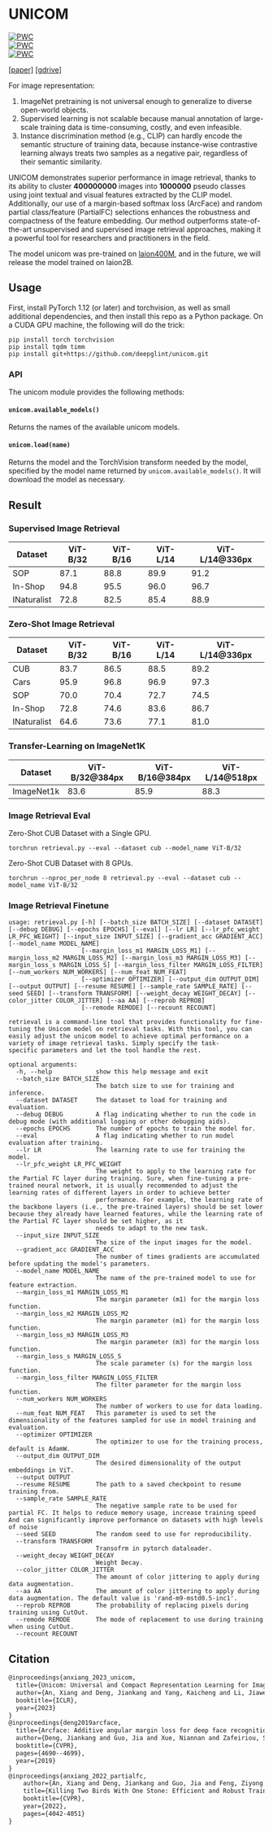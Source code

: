 # UNICOM  


[![PWC](https://img.shields.io/endpoint.svg?url=https://paperswithcode.com/badge/unicom-universal-and-compact-representation/metric-learning-on-in-shop-1)](https://paperswithcode.com/sota/metric-learning-on-in-shop-1?p=unicom-universal-and-compact-representation)  
[![PWC](https://img.shields.io/endpoint.svg?url=https://paperswithcode.com/badge/unicom-universal-and-compact-representation/image-retrieval-on-sop)](https://paperswithcode.com/sota/image-retrieval-on-sop?p=unicom-universal-and-compact-representation)  
[![PWC](https://img.shields.io/endpoint.svg?url=https://paperswithcode.com/badge/unicom-universal-and-compact-representation/image-retrieval-on-inaturalist)](https://paperswithcode.com/sota/image-retrieval-on-inaturalist?p=unicom-universal-and-compact-representation)  

[[paper]](https://arxiv.org/abs/2304.05884) [[gdrive]](https://drive.google.com/drive/folders/18wsNgZeNpjKAcIrWoffJ8o9UqmMHUBqN?usp=share_link)

For image representation:
1. ImageNet pretraining is not universal enough to generalize to diverse open-world objects.
2. Supervised learning is not scalable because manual annotation of large-scale training data is time-consuming, costly, and even infeasible.
3. Instance discrimination method (e.g., CLIP) can hardly encode the semantic structure of training data, because instance-wise contrastive learning always treats two samples as a negative pair, regardless of their semantic similarity.

UNICOM demonstrates superior performance in image retrieval, thanks to its ability to cluster **400000000** images into **1000000** pseudo classes using joint textual and visual features extracted by the CLIP model. Additionally, our use of a margin-based softmax loss (ArcFace) and random partial class/feature (PartialFC) selections enhances the robustness and compactness of the feature embedding. Our method outperforms state-of-the-art unsupervised and supervised image retrieval approaches, making it a powerful tool for researchers and practitioners in the field.

The model unicom was pre-trained on [laion400M](https://laion.ai/blog/laion-400-open-dataset/), and in the future, we will release the model trained on laion2B.


## Usage
First, install PyTorch 1.12 (or later) and torchvision, as well as small additional dependencies, and then install this repo as a Python package.
On a CUDA GPU machine, the following will do the trick:

```shell
pip install torch torchvision
pip install tqdm timm
pip install git+https://github.com/deepglint/unicom.git
```

### API

The unicom module provides the following methods:

#### `unicom.available_models()`

Returns the names of the available unicom models.

#### `unicom.load(name)`

Returns the model and the TorchVision transform needed by the model, specified by the model name returned by `unicom.available_models()`. It will download the model as necessary.

## Result

### Supervised Image Retrieval

| Dataset     | ViT-B/32 | ViT-B/16 | ViT-L/14 | ViT-L/14@336px |
|-------------|----------|----------|----------|----------------|
| SOP         | 87.1     | 88.8     | 89.9     | 91.2           |
| In-Shop     | 94.8     | 95.5     | 96.0     | 96.7           |
| INaturalist | 72.8     | 82.5     | 85.4     | 88.9           |

### Zero-Shot Image Retrieval

| Dataset     | ViT-B/32 | ViT-B/16 | ViT-L/14 | ViT-L/14@336px |
|-------------|----------|----------|----------|----------------|
| CUB         | 83.7     | 86.5     | 88.5     | 89.2           |
| Cars        | 95.9     | 96.8     | 96.9     | 97.3           |
| SOP         | 70.0     | 70.4     | 72.7     | 74.5           |
| In-Shop     | 72.8     | 74.6     | 83.6     | 86.7           |
| INaturalist | 64.6     | 73.6     | 77.1     | 81.0           |


### Transfer-Learning on ImageNet1K

| Dataset    | ViT-B/32@384px | ViT-B/16@384px | ViT-L/14@518px |
|------------|----------------|----------------|----------------|
| ImageNet1k | 83.6           | 85.9           | 88.3           |


### Image Retrieval Eval
Zero-Shot CUB Dataset with a Single GPU.  

```shell
torchrun retrieval.py --eval --dataset cub --model_name ViT-B/32
```

Zero-Shot CUB Dataset with 8 GPUs.

```shell
torchrun --nproc_per_node 8 retrieval.py --eval --dataset cub --model_name ViT-B/32
```

### Image Retrieval Finetune
```shell
usage: retrieval.py [-h] [--batch_size BATCH_SIZE] [--dataset DATASET] [--debug DEBUG] [--epochs EPOCHS] [--eval] [--lr LR] [--lr_pfc_weight LR_PFC_WEIGHT] [--input_size INPUT_SIZE] [--gradient_acc GRADIENT_ACC] [--model_name MODEL_NAME]
                    [--margin_loss_m1 MARGIN_LOSS_M1] [--margin_loss_m2 MARGIN_LOSS_M2] [--margin_loss_m3 MARGIN_LOSS_M3] [--margin_loss_s MARGIN_LOSS_S] [--margin_loss_filter MARGIN_LOSS_FILTER] [--num_workers NUM_WORKERS] [--num_feat NUM_FEAT]
                    [--optimizer OPTIMIZER] [--output_dim OUTPUT_DIM] [--output OUTPUT] [--resume RESUME] [--sample_rate SAMPLE_RATE] [--seed SEED] [--transform TRANSFORM] [--weight_decay WEIGHT_DECAY] [--color_jitter COLOR_JITTER] [--aa AA] [--reprob REPROB]
                    [--remode REMODE] [--recount RECOUNT]

retrieval is a command-line tool that provides functionality for fine-tuning the Unicom model on retrieval tasks. With this tool, you can easily adjust the unicom model to achieve optimal performance on a variety of image retrieval tasks. Simply specify the task-
specific parameters and let the tool handle the rest.

optional arguments:
  -h, --help            show this help message and exit
  --batch_size BATCH_SIZE
                        The batch size to use for training and inference.
  --dataset DATASET     The dataset to load for training and evaluation.
  --debug DEBUG         A flag indicating whether to run the code in debug mode (with additional logging or other debugging aids).
  --epochs EPOCHS       The number of epochs to train the model for.
  --eval                A flag indicating whether to run model evaluation after training.
  --lr LR               The learning rate to use for training the model.
  --lr_pfc_weight LR_PFC_WEIGHT
                        The weight to apply to the learning rate for the Partial FC layer during training. Sure, when fine-tuning a pre-trained neural network, it is usually recommended to adjust the learning rates of different layers in order to achieve better
                        performance. For example, the learning rate of the backbone layers (i.e., the pre-trained layers) should be set lower because they already have learned features, while the learning rate of the Partial FC layer should be set higher, as it
                        needs to adapt to the new task.
  --input_size INPUT_SIZE
                        The size of the input images for the model.
  --gradient_acc GRADIENT_ACC
                        The number of times gradients are accumulated before updating the model's parameters.
  --model_name MODEL_NAME
                        The name of the pre-trained model to use for feature extraction.
  --margin_loss_m1 MARGIN_LOSS_M1
                        The margin parameter (m1) for the margin loss function.
  --margin_loss_m2 MARGIN_LOSS_M2
                        The margin parameter (m1) for the margin loss function.
  --margin_loss_m3 MARGIN_LOSS_M3
                        The margin parameter (m3) for the margin loss function.
  --margin_loss_s MARGIN_LOSS_S
                        The scale parameter (s) for the margin loss function.
  --margin_loss_filter MARGIN_LOSS_FILTER
                        The filter parameter for the margin loss function.
  --num_workers NUM_WORKERS
                        The number of workers to use for data loading.
  --num_feat NUM_FEAT   This parameter is used to set the dimensionality of the features sampled for use in model training and evaluation.
  --optimizer OPTIMIZER
                        The optimizer to use for the training process, default is AdamW.
  --output_dim OUTPUT_DIM
                        The desired dimensionality of the output embeddings in ViT.
  --output OUTPUT
  --resume RESUME       The path to a saved checkpoint to resume training from.
  --sample_rate SAMPLE_RATE
                        The negative sample rate to be used for partial FC. It helps to reduce memory usage, increase training speed And can significantly improve performance on datasets with high levels of noise
  --seed SEED           The random seed to use for reproducibility.
  --transform TRANSFORM
                        Transofrm in pytorch dataloader.
  --weight_decay WEIGHT_DECAY
                        Weight Decay.
  --color_jitter COLOR_JITTER
                        The amount of color jittering to apply during data augmentation.
  --aa AA               The amount of color jittering to apply during data augmentation. The default value is 'rand-m9-mstd0.5-inc1'.
  --reprob REPROB       The probability of replacing pixels during training using CutOut.
  --remode REMODE       The mode of replacement to use during training when using CutOut.
  --recount RECOUNT
```

## Citation

```latex
@inproceedings{anxiang_2023_unicom,
  title={Unicom: Universal and Compact Representation Learning for Image Retrieval},
  author={An, Xiang and Deng, Jiankang and Yang, Kaicheng and Li, Jiawei and Feng, Ziyong and Guo, Jia and Yang, Jing and Liu, Tongliang},
  booktitle={ICLR},
  year={2023}
}
@inproceedings{deng2019arcface,
  title={Arcface: Additive angular margin loss for deep face recognition},
  author={Deng, Jiankang and Guo, Jia and Xue, Niannan and Zafeiriou, Stefanos},
  booktitle={CVPR},
  pages={4690--4699},
  year={2019}
}
@inproceedings{anxiang_2022_partialfc,
    author={An, Xiang and Deng, Jiankang and Guo, Jia and Feng, Ziyong and Zhu, XuHan and Yang, Jing and Liu, Tongliang},
    title={Killing Two Birds With One Stone: Efficient and Robust Training of Face Recognition CNNs by Partial FC},
    booktitle={CVPR},
    year={2022},
    pages={4042-4051}
}
```

